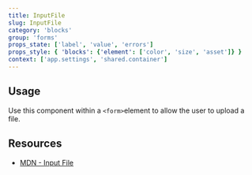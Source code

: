 ```yaml
---
title: InputFile
slug: InputFile
category: 'blocks'
group: 'forms'
props_state: ['label', 'value', 'errors']
props_style: { 'blocks': {'element': ['color', 'size', 'asset']} }
context: ['app.settings', 'shared.container']
---
```


## Usage

Use this component within a `<form>`element to allow the user to upload a file.

## Resources

- [MDN - Input File](https://developer.mozilla.org/en-US/docs/Web/HTML/Element/input/file)
